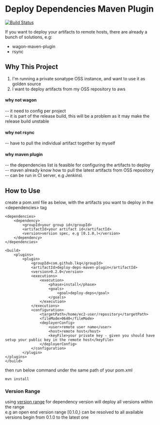 # Deploy Dependencies Maven Plugin

[![Build Status](https://travis-ci.org/lkq/deploy-deps-maven-plugin.svg?branch=master)](https://travis-ci.org/lkq/deploy-deps-maven-plugin)

If you want to deploy your artifacts to remote hosts, there are already a bunch of solutions, e.g:
- wagon-maven-plugin
- rsync

## Why This Project

1. I'm running a private sonatype OSS instance, and want to use it as golden source
2. I want to deploy artifacts from my OSS repository to aws

#### why not wagon
-- it need to config per project\
-- it is part of the release build, this will be a problem as it may make the release build unstable

#### why not rsync
-- have to pull the individual artifact together by myself

#### why maven plugin
-- the dependencies list is feasible for configuring the artifacts to deploy\
-- maven already know how to pull the latest artifacts from OSS repository\
-- can be run in CI server, e.g Jenkins\


## How to Use


create a pom.xml file as below, with the artifacts you want to deploy in the \<dependencies\> tag
```
<dependencies>
    <dependency>
        <groupId>your group id</groupId>
        <artifactId>your artifact id</artifactId>
        <version>version spec, e.g [0.1.0,)</version>
    </dependency>
</dependencies>

<build>
    <plugins>
        <plugin>
            <groupId>com.github.lkq</groupId>
            <artifactId>deploy-deps-maven-plugin</artifactId>
            <version>0.2.0</version>
            <executions>
                <execution>
                    <phase>install</phase>
                    <goals>
                        <goal>deploy-deps</goal>
                    </goals>
                </execution>
            </executions>
            <configuration>
                <targetPath>/home/ec2-user/repository</targetPath>
                <fileMode>0640</fileMode>
                <deployerConfig>
                    <user>remote user name</user>
                    <host>remote host</host>
                    <keyFile>your private key - given you should have setup your public key in the remote host</keyFile>
                </deployerConfig>
            </configuration>
        </plugin>
</plugins>
</build>
```

then run below command under the same path of your pom.xml
```
mvn install
```

### Version Range
using [version range](http://maven.apache.org/enforcer/enforcer-rules/versionRanges.html) for dependency version will deploy all versions within the range\
e.g an open end version range [0.1.0,) can be resolved to all available versions begin from 0.1.0 to the latest one